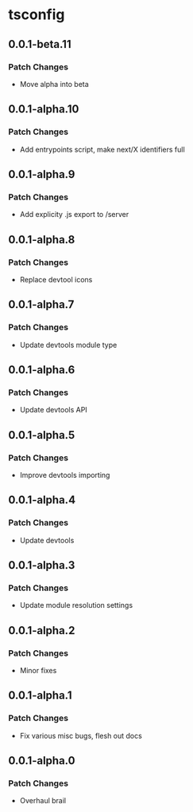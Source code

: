 # tsconfig

## 0.0.1-beta.11

### Patch Changes

- Move alpha into beta

## 0.0.1-alpha.10

### Patch Changes

- Add entrypoints script, make next/X identifiers full

## 0.0.1-alpha.9

### Patch Changes

- Add explicity .js export to /server

## 0.0.1-alpha.8

### Patch Changes

- Replace devtool icons

## 0.0.1-alpha.7

### Patch Changes

- Update devtools module type

## 0.0.1-alpha.6

### Patch Changes

- Update devtools API

## 0.0.1-alpha.5

### Patch Changes

- Improve devtools importing

## 0.0.1-alpha.4

### Patch Changes

- Update devtools

## 0.0.1-alpha.3

### Patch Changes

- Update module resolution settings

## 0.0.1-alpha.2

### Patch Changes

- Minor fixes

## 0.0.1-alpha.1

### Patch Changes

- Fix various misc bugs, flesh out docs

## 0.0.1-alpha.0

### Patch Changes

- Overhaul brail
